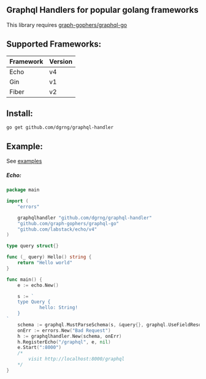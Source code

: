 ## Graphql Handlers for popular golang frameworks

This library requires [graph-gophers/graphql-go](https://github.com/graph-gophers/graphql-go)

## Supported Frameworks:

| Framework | Version |
| --------- | ------- |
| Echo      | v4      |
| Gin       | v1      |
| Fiber     | v2      |

## Install:

`go get github.com/dgrng/graphql-handler`

## Example:

See [examples](https://github.com/dgrng/graphql-handler/tree/main/examples)

##### Echo:

```go
package main

import (
	"errors"

	graphqlhandler "github.com/dgrng/graphql-handler"
	"github.com/graph-gophers/graphql-go"
	"github.com/labstack/echo/v4"
)

type query struct{}

func (_ query) Hello() string {
	return "Hello world"
}

func main() {
	e := echo.New()

	s := `
	type Query {
			hello: String!
	}
`
	schema := graphql.MustParseSchema(s, &query{}, graphql.UseFieldResolvers())
	onErr := errors.New("Bad Request")
	h := graphqlhandler.New(schema, onErr)
	h.RegisterEcho("/graphql", e, nil)
	e.Start(":8000")
	/*
		visit http://localhost:8000/graphql
	*/
}
```
